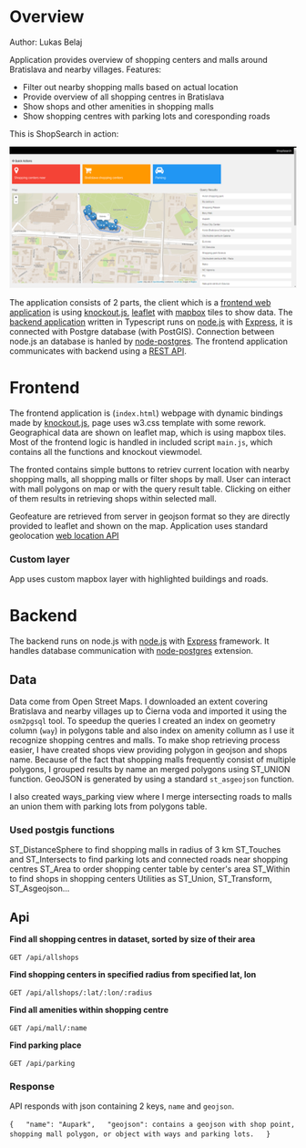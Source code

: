# Overview
Author: Lukas Belaj

Application provides overview of shopping centers and malls around Bratislava and nearby villages.
Features:
- Filter out nearby shopping malls based on actual location
- Provide overview of all shopping centres in Bratislava
- Show shops and other amenities in shopping malls
- Show shopping centres with parking lots and coresponding roads

This is ShopSearch in action:

![Screenshot](screenshot.png)

The application consists of 2 parts, the client which is a [frontend web application](#frontend) is using [knockout.js](https://knockoutjs.com/), [leaflet](https://leafletjs.com/) with [mapbox](https://www.mapbox.com) tiles to show data. The [backend application](#backend) written in Typescript runs on [node.js](https://nodejs.org/en/) with [Express](https://expressjs.com/), it is connected with Postgre database (with PostGIS). Connection between node.js an database is hanled by [node-postgres](https://node-postgres.com/). The frontend application communicates with backend using a [REST API](#api).

# Frontend

The frontend application is (`index.html`) webpage with dynamic bindings made by [knockout.js](https://knockoutjs.com/), page uses w3.css template with some rework. Geographical data are shown on leaflet map, which is using mapbox tiles. Most of the frontend logic is handled in included script `main.js`, which contains all the functions and knockout viewmodel.

The fronted contains simple buttons to retriev current location with nearby shopping malls, all shopping malls or filter shops by mall. User can interact with mall polygons on map or with the query result table. Clicking on either of them results in retrieving shops within selected mall.

Geofeature are retrieved from server in geojson format so they are directly provided to leaflet and shown on the map.
Application uses standard geolocation [web location API](https://developer.mozilla.org/en-US/docs/Web/API/Geolocation/Using_geolocation)

### Custom layer
App uses custom mapbox layer with highlighted buildings and roads.

# Backend

The backend runs on node.js with [node.js](https://nodejs.org/en/) with [Express](https://expressjs.com/) framework. It handles database communication with  [node-postgres](https://node-postgres.com/) extension.

## Data

Data come from Open Street Maps. I downloaded an extent covering Bratislava and nearby villages up to Čierna voda and imported it using the `osm2pgsql` tool. To speedup the queries I created an index on geometry column (`way`) in polygons table and also index on amenity collumn as I use it recognize shopping centres and malls.
To make shop retrieving process easier, I have created shops view providing polygon in geojson and shops name. Because of the fact that shopping malls frequently consist of multiple polygons, I grouped results by name an merged polygons using ST_UNION function.
GeoJSON is generated by using a standard `st_asgeojson` function.

I also created ways_parking view where I merge intersecting roads to malls an union them with parking lots from polygons table.

### Used postgis functions
ST_DistanceSphere to find shopping malls in radius of 3 km
ST_Touches and ST_Intersects to find parking lots and connected roads near shopping centres
ST_Area to order shopping center table by center's area
ST_Within to find shops in shopping centers
Utilities as ST_Union, ST_Transform, ST_Asgeojson...

## Api

**Find all shopping centres in dataset, sorted by size of their area**

`GET /api/allshops`

**Find shopping centers in specified radius from specified lat, lon**

`GET /api/allshops/:lat/:lon/:radius`

**Find all amenities within shopping centre**

`GET /api/mall/:name`

**Find parking place**

`GET /api/parking`

### Response

API responds with json containing 2 keys, `name` and `geojson`. 

`
{  
  "name": "Aupark",  
  "geojson": contains a geojson with shop point, shopping mall polygon, or object with ways and parking lots.  
}
`

